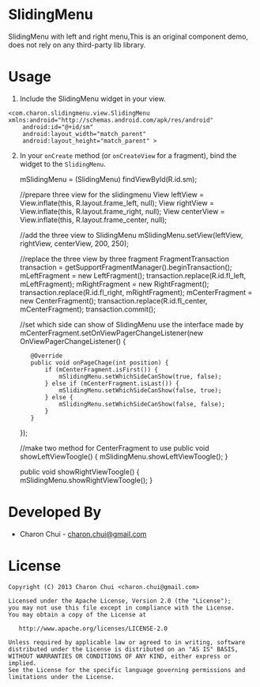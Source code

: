 SlidingMenu
===========

SlidingMenu with left and right menu,This is an original component demo, does not rely on any third-party lib library.

Usage
=====
  1. Include the SlidingMenu widget in your view. 

	<com.charon.slidingmenu.view.SlidingMenu xmlns:android="http://schemas.android.com/apk/res/android"
		android:id="@+id/sm"
		android:layout_width="match_parent"
		android:layout_height="match_parent" >

  2. In your `onCreate` method (or `onCreateView` for a fragment), bind the
     widget to the `SlidingMenu`.

        mSlidingMenu = (SlidingMenu) findViewById(R.id.sm);
		
		//prepare three view for the slidingmenu
		View leftView = View.inflate(this, R.layout.frame_left, null);
        View rightView = View.inflate(this, R.layout.frame_right, null);
        View centerView = View.inflate(this, R.layout.frame_center, null);
		
		//add the three view to SlidingMenu
        mSlidingMenu.setView(leftView, rightView, centerView, 200, 250);
		
		//replace the three view by three fragment
        FragmentTransaction transaction = getSupportFragmentManager().beginTransaction();
        mLeftFragment = new LeftFragment();
        transaction.replace(R.id.fl_left, mLeftFragment);
        mRightFragment = new RightFragment();
        transaction.replace(R.id.fl_right, mRightFragment);
        mCenterFragment = new CenterFragment();
        transaction.replace(R.id.fl_center, mCenterFragment);
        transaction.commit();
	
		//set which side can show of SlidingMenu use the interface made by 
        mCenterFragment.setOnViewPagerChangeListener(new OnViewPagerChangeListener() {

            @Override
            public void onPageChage(int position) {
                if (mCenterFragment.isFirst()) {
                    mSlidingMenu.setWhichSideCanShow(true, false);
                } else if (mCenterFragment.isLast()) {
                    mSlidingMenu.setWhichSideCanShow(false, true);
                } else {
                    mSlidingMenu.setWhichSideCanShow(false, false);
                }
            }
        });
		
		//make two method for CenterFragment to use
		public void showLeftViewToogle() {
			mSlidingMenu.showLeftViewToogle();
		}

		public void showRightViewToogle() {
			mSlidingMenu.showRightViewToogle();
		}
	
	


Developed By
============

 * Charon Chui - <charon.chui@gmail.com>


License
=======

    Copyright (C) 2013 Charon Chui <charon.chui@gmail.com>

    Licensed under the Apache License, Version 2.0 (the "License");
    you may not use this file except in compliance with the License.
    You may obtain a copy of the License at

       http://www.apache.org/licenses/LICENSE-2.0

    Unless required by applicable law or agreed to in writing, software
    distributed under the License is distributed on an "AS IS" BASIS,
    WITHOUT WARRANTIES OR CONDITIONS OF ANY KIND, either express or implied.
    See the License for the specific language governing permissions and
    limitations under the License.
